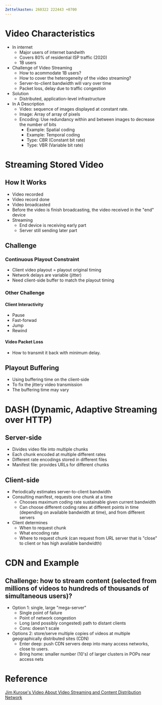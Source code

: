 ```yaml
---
Zettelkasten: 260322 222443 +0700
---
```

# Video Characteristics
* In internet
	* Major users of internet bandwith
	* Covers 80% of residential ISP traffic (2020)
	* 1B users
* Challenge of Video Streaming
	* How to acommodate 1B users?
	* How to cover the heterogeneity of the video streaming?
	* Server-to-client bandwidth will vary over time
	* Packet loss, delay due to traffic congestion
* Solution
	* Distributed, application-level infrastructure
* In A Description
	* Video: sequence of images displayed at constant rate.
	* Image: Array of array of pixels
	* Encoding: Use redundancy within and between images to decrease the number of bits
		* Example: Spatial coding
		* Example: Temporal coding
		* Type: CBR (Constant bit rate)
		* Type: VBR (Variable bit rate)

# Streaming Stored Video
## How It Works
* Video recorded
* Video record done
* Video broadcasted
* Before the video is finish broadcasting, the video received in the "end" device
* Streaming
	* End device is receiving early part
	* Server still sending later part

## Challenge
### Continuous Playout Constraint
* Client video playout = playout original timing
* Network delays are variable (jitter)
* Need client-side buffer to match the playout timing

### Other Challenge
#### Client Interactivity
* Pause
* Fast-forwad
* Jump
* Rewind

#### Video Packet Loss
* How to transmit it back with minimum delay.

##  Playout Buffering
* Using buffering time on the client-side
* To fix the jittery video transmission
* The buffering time may vary

# DASH (Dynamic, Adaptive Streaming over HTTP)
## Server-side
* Divides video file into multiple chunks
* Each chunk encoded at multiple different rates
* Different rate encodings stored in different files
* Manifest file: provides URLs for different chunks

## Client-side
* Periodically estimates server-to-client bandwidth
* Consulting manifest, requests one chunk at a time
	* Chooses maximum coding rate sustainable given current bandwidth
	* Can choose different coding rates at different points in time (depending on available bandwidth at time), and from different servers
* Client determines
	* When to request chunk
	* What encoding rate
	* Where to request chunk (can request from URL server that is "close" to client or has high available bandwidth)

# CDN and Example
## Challenge: how to stream content (selected from millions of videos to hundreds of thousands of simultaneous users)?
* Option 1: single, large "mega-server"
	* Single point of failure
	* Point of network congestion
	* Long (and possibly congested) path to distant clients
	* Cons: doesn't scale
* Options 2: store/serve multiple copies of videos at multiple geographically distributed sites (CDN)
	* Enter deep: push CDN servers deep into many access networks, close to users.
	* Bring home: smaller number (10's) of larger clusters in POPs near access nets

# Reference
[Jim Kurose's Video About Video Streaming and Content Distribution Network](https://www.youtube.com/watch?v=ak5bbb-xHLI)

